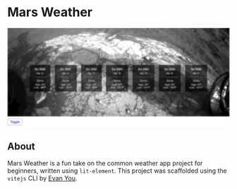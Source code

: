 # Mars Weather
<img src="/preview.gif" style="width: 640px; height: auto;">

## About
Mars Weather is a fun take on the common weather app project for beginners, written using `lit-element`. This project
was scaffolded using the `vitejs` CLI by [Evan You](https://github.com/yyx990803).
